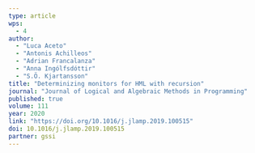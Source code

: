 ```yaml
---
type: article
wps:
  - 4
author:
  - "Luca Aceto"
  - "Antonis Achilleos"
  - "Adrian Francalanza"
  - "Anna Ingólfsdóttir"
  - "S.Ö. Kjartansson"
title: "Determinizing monitors for HML with recursion"
journal: "Journal of Logical and Algebraic Methods in Programming"
published: true
volume: 111
year: 2020
link: "https://doi.org/10.1016/j.jlamp.2019.100515"
doi: 10.1016/j.jlamp.2019.100515
partner: gssi
---
```

